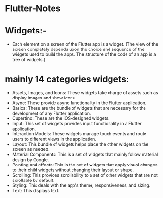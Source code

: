# Flutter-Notes

# Widgets:-
-  Each element on a screen of the Flutter app is a widget. 
(The view of the screen completely depends upon the choice and sequence of the widgets used to build the apps. The structure of the code of an app is a tree of widgets.)

# mainly 14 categories widgets:

- Assets, Images, and Icons: These widgets take charge of assets such as display images and show icons.
- Async: These provide async functionality in the Flutter application.
- Basics: These are the bundle of widgets that are necessary for the development of any Flutter application. 
- Cupertino: These are the iOS-designed widgets.
- Input: This set of widgets provides input functionality in a Flutter application.
- Interaction Models: These widgets manage touch events and route users to different views in the application.
- Layout: This bundle of widgets helps place the other widgets on the screen as needed.
- Material Components: This is a set of widgets that mainly follow material design by Google.
- Painting and effects: This is the set of widgets that apply visual changes to their child widgets without changing their layout or shape.
- Scrolling: This provides scrollability to a set of other widgets that are not scrollable by default.
- Styling: This deals with the app's theme, responsiveness, and sizing.
- Text: This displays text.

